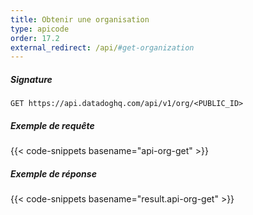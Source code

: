 ```yaml
---
title: Obtenir une organisation
type: apicode
order: 17.2
external_redirect: /api/#get-organization
---
```


##### Signature
`GET https://api.datadoghq.com/api/v1/org/<PUBLIC_ID>`
##### Exemple de requête
{{< code-snippets basename="api-org-get" >}}
##### Exemple de réponse
{{< code-snippets basename="result.api-org-get" >}}


